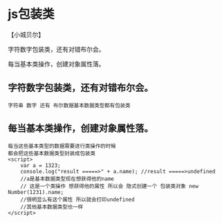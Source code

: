 # js包装类

【小城贝尔】

字符数字包装类，还有对错布尔会。

每当基本类操作，创建对象属性落。


## 字符数字包装类，还有对错布尔会。
    字符串 数字 还有 布尔数据基本数据类型都有包装类
## 每当基本类操作，创建对象属性落。
    每当这些基本类型的数据需要进行类操作的时候
    都会把这些基本数据类型封装成包装类
    <script>
        var a = 1323;
        console.log("result =====>" + a.name); //result =====>undefined
        //a是基本数据类型现在想获得他的name
        // 这是一个类操作 想获得他的属性 所以会 隐式创建一个 包装类对象 new Number(1231).name; 
        //很明显么有这个属性 所以就会打印undefined
        //其他基本数据类型也一样
    </script>